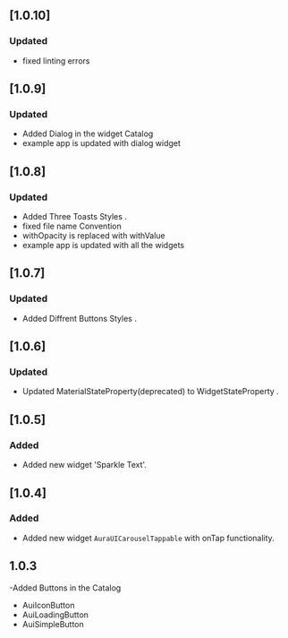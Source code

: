 
## [1.0.10]
### Updated
- fixed linting errors 

## [1.0.9]
### Updated
- Added Dialog in the widget Catalog
- example app is updated with dialog widget

## [1.0.8]
### Updated
- Added Three Toasts Styles .
- fixed file name Convention 
- withOpacity is replaced with withValue
- example app is updated with all the widgets 


## [1.0.7]

### Updated
- Added Diffrent Buttons Styles .
## [1.0.6]

### Updated
- Updated MaterialStateProperty(deprecated) to WidgetStateProperty .



## [1.0.5] 

### Added
- Added new widget 'Sparkle Text'.


## [1.0.4]

### Added
- Added new widget `AuraUICarouselTappable` with onTap functionality.


## 1.0.3

-Added Buttons in the Catalog
- AuiIconButton
- AuiLoadingButton
- AuiSimpleButton